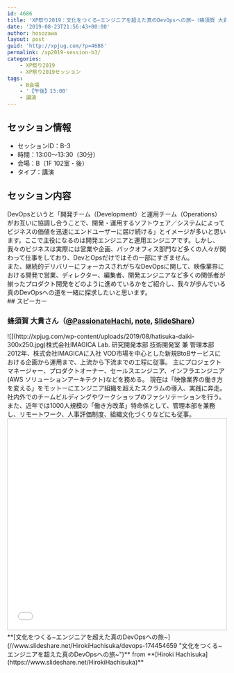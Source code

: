 ```yaml
---
id: 4686
title: 'XP祭り2019：文化をつくる~エンジニアを超えた真のDevOpsへの旅~（蜂須賀 大貴さん）'
date: '2019-08-23T21:56:43+00:00'
author: hosozawa
layout: post
guid: 'http://xpjug.com/?p=4686'
permalink: /xp2019-session-b3/
categories:
    - XP祭り2019
    - XP祭り2019セッション
tags:
    - B会場
    - '【午後】13:00'
    - 講演
---
```


## セッション情報

- セッションID：B-3
- 時間：13:00～13:30（30分）
- 会場：B（1F 102室・後）
- タイプ：講演

## セッション内容

<div><div>DevOpsというと「開発チーム（Development）<wbr></wbr>と運用チーム（Operations）<wbr></wbr>がお互いに協調し合うことで、開発・運用するソフトウェア／<wbr></wbr>システムによってビジネスの価値を迅速にエンドユーザーに届け続<wbr></wbr>ける」とイメージが多いと思います。<wbr></wbr>ここで主役になるのは開発エンジニアと運用エンジニアです。<wbr></wbr>しかし、我々のビジネスは実際には営業や企画、<wbr></wbr>バックオフィス部門など多くの人々が関わって仕事をしており、<wbr></wbr>DevとOpsだけではその一部にすぎません。</div><div>また、<wbr></wbr>継続的デリバリーにフォーカスされがちなDevOpsに関して、<wbr></wbr>映像業界における開発で営業、ディレクター、編集者、<wbr></wbr>開発エンジニアなど多くの関係者が揃ったプロダクト開発をどのよ<wbr></wbr>うに進めているかをご紹介し、<wbr></wbr>我々が歩んでいる真のDevOpsへの道を一緒に探求したいと思<wbr></wbr>います。</div></div>## スピーカー

### 蜂須賀 大貴さん（[@PassionateHachi](https://twitter.com/PassionateHachi), [note](https://note.mu/hiroki_hachisuka), [SlideShare](https://www.slideshare.net/HirokiHachisuka)）

<div class="profile">![](http://xpjug.com/wp-content/uploads/2019/08/hatisuka-daiki-300x250.jpg)株式会社IMAGICA Lab. 研究開発本部 技術開発室 兼 管理本部

<div>2012年、株式会社IMAGICAに入社  
VOD市場を中心とした新規BtoBサービスにおける企画から運<wbr></wbr>用まで、上流から下流までの工程に従事。  
主にプロジェクトマネージャー、プロダクトオーナー、<wbr></wbr>セールスエンジニア、インフラエンジニア(AWS ソリューションアーキテクト)などを務める。  
現在は「映像業界の働き方を変える」<wbr></wbr>をモットーにエンジニア組織を超えたスクラムの導入、<wbr></wbr>実践に奔走。<wbr></wbr>社内外でのチームビルディングやワークショップのファシリテーシ<wbr></wbr>ョンを行う。  
また、近年では1000人規模の「働き方改革」特命係として、<wbr></wbr>管理本部を兼務し、リモートワーク、人事評価制度、<wbr></wbr>組織文化づくりなどにも従事。</div></div>   
<iframe allowfullscreen="allowfullscreen" frameborder="0" height="485" marginheight="0" marginwidth="0" scrolling="no" src="//www.slideshare.net/slideshow/embed_code/key/gBnR66RNobe97x" style="border: 1px solid #CCC; border-width: 1px; margin-bottom: 5px; max-width: 100%;" width="595"> </iframe>

<div style="margin-bottom: 5px;"> **[文化をつくる~エンジニアを超えた真のDevOpsへの旅~](//www.slideshare.net/HirokiHachisuka/devops-174454659 "文化をつくる~エンジニアを超えた真のDevOpsへの旅~")**  from **[Hiroki Hachisuka](https://www.slideshare.net/HirokiHachisuka)**</div>